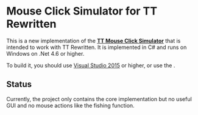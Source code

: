 # Mouse Click Simulator for TT Rewritten

This is a new implementation of the [**TT Mouse Click Simulator**](http://old.preisser-it.de/tt-mausklick/) that is intended to work with TT Rewritten. It is implemented in C# and runs on Windows on .Net 4.6 or higher.

To build it, you should use [Visual Studio 2015](https://www.visualstudio.com/) or higher, or use the .

## Status

Currently, the project only contains the core implementation but no useful GUI and no mouse actions like the fishing function.
